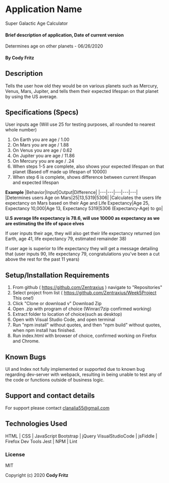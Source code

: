 # Application Name

Super Galactic Age Calculator

#### Brief description of application, Date of current version

Determines age on other planets - 06/26/2020

#### By Cody Fritz

## Description

Tells the user how old they would be on various planets such as Mercury, Venus, Mars, Jupiter, and tells them their expected lifespan on that planet by using the US average.

## Specifications (Specs)

User inputs age (Will use 25 for testing purposes, all rounded to nearest whole number)

1. On Earth you are age / 1.00
2. On Mars you are age / 1.88
3. On Venus you are age / 0.62
4. On Jupiter you are age / 11.86
5. On Mercury you are age / .24
6. When steps 1-5 are complete, also shows your expected lifespan on that planet (Based off made up lifespan of 10000)
7. When step 6 is complete, shows difference between current lifespan and expected lifespan

**Example**
|Behavior|Input|Output|Difference|
|---|---|---|---|---|
|Determines users Age on Mars|25|13,5319|5306|
|Calculates the users life expectancy on Mars based on their Age and Life Expectancy|Age 25, Expectancy 10,000|Age 13, Expectancy 5319|5306 (Expectancy-Age) to go|

**U.S average life expectancy is 78.6, will use 10000 as expectancy as we are estimating the life of space elves**

If user inputs their age, they will also get their life expectancy returned (on Earth, age 41, life expectancy 79, estimated remainder 38)

If user age is superior to life expectancy they will get a message detailing that (user inputs 90, life expectancy 79, congratulations you've been a cut above the rest for the past 11 years)

## Setup/Installation Requirements

1. From github ( https://github.com/Zentraxius ) navigate to "Repositories"
2. Select project from list ( https://github.com/Zentraxius/Week5Project This one!)
3. Click "Clone or download v" Download Zip
4. Open .zip with program of choice (Winrar/7zip confirmed working)
5. Extract folder to location of choice(such as desktop)
6. Open with Visual Studio Code, and open terminal
7. Run "npm install" without quotes, and then "npm build" without quotes, when npm install has finished.
8. Run index.html with browser of choice, confirmed working on Firefox and Chrome.

## Known Bugs

UI and Index not fully implemented or supported due to known bug regarding dev-server with webpack, resulting in being unable to test any of the code or functions outside of business logic.

## Support and contact details

For support please contact clanalia55@gmail.com

## Technologies Used

HTML | CSS | JavaScript
Bootstrap | jQuery
VisualStudioCode |
jsFiddle | Firefox Dev Tools
Jest | NPM | Lint

### License

MIT

Copyright (c) 2020 **Cody Fritz**
